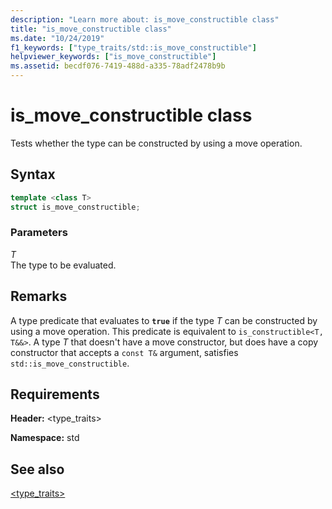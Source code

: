 ```yaml
---
description: "Learn more about: is_move_constructible class"
title: "is_move_constructible class"
ms.date: "10/24/2019"
f1_keywords: ["type_traits/std::is_move_constructible"]
helpviewer_keywords: ["is_move_constructible"]
ms.assetid: becdf076-7419-488d-a335-78adf2478b9b
---
```

# is_move_constructible class

Tests whether the type can be constructed by using a move operation.

## Syntax

```cpp
template <class T>
struct is_move_constructible;
```

### Parameters

*T*\
The type to be evaluated.

## Remarks

A type predicate that evaluates to **`true`** if the type *T* can be constructed by using a move operation. This predicate is equivalent to `is_constructible<T, T&&>`. A type *T* that doesn't have a move constructor, but does have a copy constructor that accepts a `const T&` argument, satisfies `std::is_move_constructible`.

## Requirements

**Header:** \<type_traits>

**Namespace:** std

## See also

[<type_traits>](../standard-library/type-traits.md)
